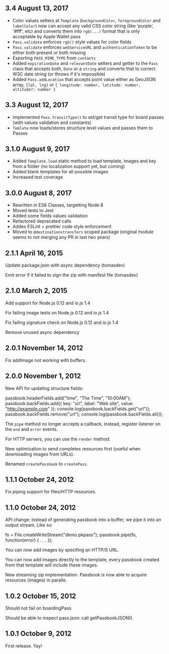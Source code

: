 ## 3.4 August 13, 2017

-   Color values setters at `Template` (`backgroundColor`, `foregroundColor` and `labelColor`) now can accept any valid CSS color string (like 'purple', '#fff', etc) and converts them into `rgb(...)` format that is only acceptable by Apple Wallet pass
-   `Pass.validate` enforces `rgb()` style values for color fields
-   `Pass.validate` enforces `webServiceURL` and `authenticationToken` to be either both present or both missing
-   Exporting `PASS_MIME_TYPE` from `contants`
-   Added `expirationDate` and `relevantDate` setters and getter to the `Pass` class that accepts both, `Date` or a `string` and converts that to correct W3C date string (or throws if it's impossible)
-   Added `Pass.addLocation` that accepts point value either as GeoJSON array, `{lat, lng}` or `{ longitude: number, latitude: number, altitude?: number }`

## 3.3 August 12, 2017

-   implemented `Pass.transitType()` to set/get transit type for board passes (with values validation and constants)
-   `Temlate` now loads/stores structure level values and passes them to Passes

## 3.1.0 August 9, 2017

-   Added `Template.load` static method to load template, images and key from a folder (no localization support yet, but coming)
-   Added blank templates for all possible images
-   Increased test coverage

## 3.0.0 August 8, 2017

-   Rewritten in ES6 Classes, targetting Node 8
-   Moved tests to Jest
-   Added some fields values validation
-   Refactored deprecated calls
-   Addes ESLint + prettier code style enforcement
-   Moved to `@destinationstransfers` scoped package (original module seems to not merging any PR in last two years)

## 2.1.1  April 16, 2015

Update package.json with async dependency (tomasdev)

Emit error if it failed to sign the zip with manifest file (tomasdev)

## 2.1.0  March 2, 2015

Add support for Node.js 0.12 and io.js 1.4

Fix failing image tests on Node.js 0.12 and io.js 1.4

Fix failing signature check on Node.js 0.12 and io.js 1.4

Remove unused async dependency

## 2.0.1  November 14, 2012

Fix addImage not working with buffers.

## 2.0.0  November 1, 2012

New API for updating structure fields:

  passbook.headerFields.add("time", "The Time", "10:00AM");
  passbook.backFields.add({ key: "url", label: "Web site", value: "<http://example.com>" });
  console.log(passbook.backFields.get("url"));
  passbook.backFields.remove("url");
  console.log(passbook.backFields.all());

The `pipe` method no longer accepts a callback, instead, register listener on
the `end` and `error` events.

For HTTP servers, you can use the `render` method.

New optimization to send completes resources first (useful when downloading
images from URLs).

Renamed `createPassbook` to `createPass`.

## 1.1.1  October 24, 2012

Fix piping support for files/HTTP resources.

## 1.1.0  October 24, 2012

API change: instead of generating passbook into a buffer, we pipe it into an
output stream.  Like so:

  fs = File.createWriteStream("demo.pkpass");
  passbook.pipe(fs, function(error) {
    . . .
  });

You can now add images by specifing an HTTP/S URL.

You can now add images directly to the template, every passbook created from
that template will include these images.

New streaming zip implementation. Passbook is now able to acquire resources
(images) in paralle.

## 1.0.2  October 15, 2012

Should not fail on boardingPass.

Should be able to inspect pass.json: call getPassbookJSON().

## 1.0.1  October 9, 2012

First release.  Yay!
